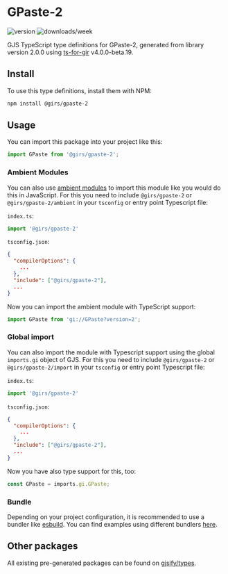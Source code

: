 
# GPaste-2

![version](https://img.shields.io/npm/v/@girs/gpaste-2)
![downloads/week](https://img.shields.io/npm/dw/@girs/gpaste-2)


GJS TypeScript type definitions for GPaste-2, generated from library version 2.0.0 using [ts-for-gir](https://github.com/gjsify/ts-for-gir) v4.0.0-beta.19.


## Install

To use this type definitions, install them with NPM:
```bash
npm install @girs/gpaste-2
```

## Usage

You can import this package into your project like this:
```ts
import GPaste from '@girs/gpaste-2';
```

### Ambient Modules

You can also use [ambient modules](https://github.com/gjsify/ts-for-gir/tree/main/packages/cli#ambient-modules) to import this module like you would do this in JavaScript.
For this you need to include `@girs/gpaste-2` or `@girs/gpaste-2/ambient` in your `tsconfig` or entry point Typescript file:

`index.ts`:
```ts
import '@girs/gpaste-2'
```

`tsconfig.json`:
```json
{
  "compilerOptions": {
    ...
  },
  "include": ["@girs/gpaste-2"],
  ...
}
```

Now you can import the ambient module with TypeScript support: 

```ts
import GPaste from 'gi://GPaste?version=2';
```

### Global import

You can also import the module with Typescript support using the global `imports.gi` object of GJS.
For this you need to include `@girs/gpaste-2` or `@girs/gpaste-2/import` in your `tsconfig` or entry point Typescript file:

`index.ts`:
```ts
import '@girs/gpaste-2'
```

`tsconfig.json`:
```json
{
  "compilerOptions": {
    ...
  },
  "include": ["@girs/gpaste-2"],
  ...
}
```

Now you have also type support for this, too:

```ts
const GPaste = imports.gi.GPaste;
```

### Bundle

Depending on your project configuration, it is recommended to use a bundler like [esbuild](https://esbuild.github.io/). You can find examples using different bundlers [here](https://github.com/gjsify/ts-for-gir/tree/main/examples).

## Other packages

All existing pre-generated packages can be found on [gjsify/types](https://github.com/gjsify/types).

